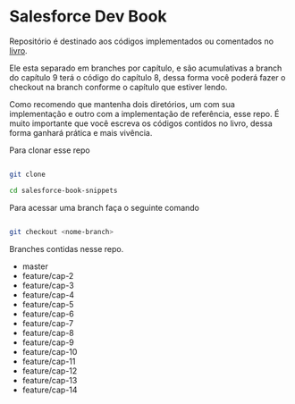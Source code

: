 # Salesforce Dev Book 

 <!-- TODO LINK DO LIVRO --> 

Repositório é destinado aos códigos implementados ou comentados no [livro](https://). 

Ele esta separado em branches por capítulo, e são acumulativas a branch do capítulo 9 terá o código do capítulo 8, dessa forma você poderá fazer o checkout na branch conforme o capítulo que estiver lendo.

Como recomendo que mantenha dois diretórios, um com sua implementação e outro com a implementação de referência, esse repo. É muito importante que você escreva os códigos contidos no livro, dessa forma ganhará prática e mais vivência.

Para clonar esse repo 

```bash

git clone 

cd salesforce-book-snippets

```

Para acessar uma branch faça o seguinte comando

```bash

git checkout <nome-branch>

```

Branches contidas nesse repo.

* master
* feature/cap-2
* feature/cap-3
* feature/cap-4
* feature/cap-5
* feature/cap-6
* feature/cap-7
* feature/cap-8
* feature/cap-9
* feature/cap-10
* feature/cap-11
* feature/cap-12
* feature/cap-13
* feature/cap-14


